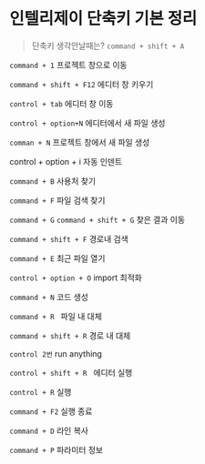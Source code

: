 # 인텔리제이 단축키 기본 정리

> 단축키 생각안날때는? `command + shift + A`

`command + 1` 프로젝트 창으로 이동

`command + shift + F12` 에디터 창 키우기

`control + tab` 에디터 창 이동

`control + option+N` 에디터에서 새 파일 생성

`comman + N` 프로젝트 창에서 새 파일 생성

control + option + i 자동 인덴트

`command + B` 사용처 찾기

`command + F` 파일 검색 찾기

`command + G` `command + shift + G` 찾은 결과 이동

`command + shift + F` 경로내 검색

`command + E` 최근 파일 열기

`control + option + O` import 최적화

`command + N` 코드 생성

`command + R ` 파일 내 대체

`command + shift + R` 경로 내 대체

`control 2번` run anything

`control + shift + R ` 에디터 실행

`control + R` 실행

`command + F2` 실행 종료

`command + D` 라인 복사 

`command + P` 파라미터 정보



